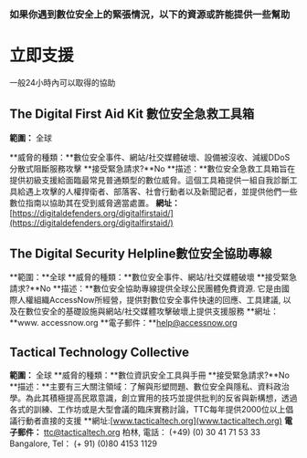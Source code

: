 [Title]: # (數位的)
[Difficulty]: # (初學者)
[Order]: # (0)

### 如果你遇到數位安全上的緊張情況，以下的資源或許能提供一些幫助
# 立即支援

一般24小時內可以取得的協助

## The Digital First Aid Kit 數位安全急救工具箱
**範圍：** 全球

**威脅的種類：**數位安全事件、網站/社交媒體破壞、設備被沒收、減緩DDoS分散式阻斷服務攻擊
**接受緊急請求?**No
**描述：**數位安全急救工具箱旨在提供初級支援給面臨最常見普通類型的數位威脅。這個工具箱提供一組自我診斷工具給遇上攻擊的人權捍衛者、部落客、社會行動者以及新聞記者，並提供他們一些數位指南以協助其在受到威脅適當處置。
**網址：**  [https://digitaldefenders.org/digitalfirstaid/](https://digitaldefenders.org/digitalfirstaid/)

## The Digital Security Helpline數位安全協助專線

**範圍：**全球
**威脅的種類：**數位安全事件、網站/社交媒體破壞
**接受緊急請求?**No
**描述：**數位安全協助專線提供全球公民團體免費資源. 它是由國際人權組織AccessNow所經營，提供對數位安全事件快速的回應、工具建議, 以及在數位安全的基礎設施與網站/社交媒體攻擊破壞上提供支援服務 
**網址：**www. accessnow.org
**電子郵件：**help@accessnow.org

## Tactical Technology Collective
**範圍：** 全球
**威脅的種類：**數位資訊安全工具與手冊
**接受緊急請求?**No
**描述：**主要有三大關注領域：了解與形塑問題、數位安全與隱私、資料政治學。為此其積極提高民眾意識，創立實用的技巧並提供批判的反省與新構想，透過各式的訓練、工作坊或是大型會議的臨床實務討論，TTC每年提供2000位以上倡議行動者直接的支援
**網址:[www.tacticaltech.org](www.tacticaltech.org)
**電子郵件：** ttc@tacticaltech.org
柏林, 電話： (+49) (0) 30 41 71 53 33
Bangalore, Tel： (+ 91) (0)80 4153 1129